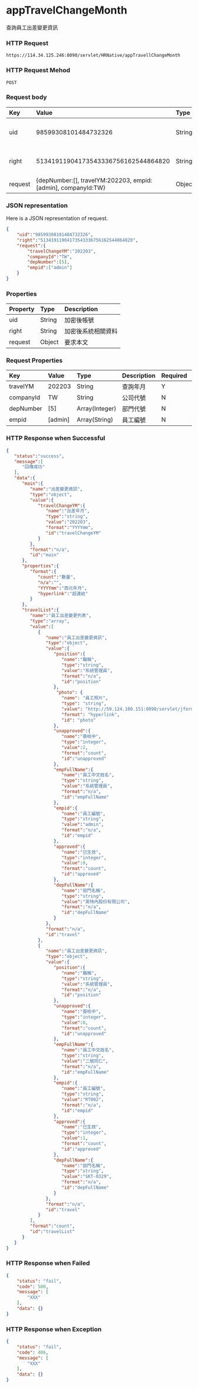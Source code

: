 # appTravelChangeMonth
查詢員工出差變更資訊

### HTTP Request
```
https://114.34.125.246:8090/servlet/HRNative/appTravellChangeMonth
```

### HTTP Request Mehod
```
POST
```

### Request body
| Key | Value | Type | Description |
|:----------|:-------------|:-----|:------------|
| uid | 98599308101484732326 | String | 需透過appLogin取得
| right | 51341911904173543336756162544864820 | String | 需透過appLogin取得 |
| request | {depNumber:[], travelYM:202203, empid:[admin], companyId:TW} | Object | 查詢條件

### JSON representation
Here is a JSON representation of request.
```json
{
    "uid":"98599308101484732326",
    "right":"51341911904173543336756162544864820",
    "request":{
        "travelChangeYM":"202203", 
        "companyId":"TW",
        "depNumber":[5], 
        "empid":["admin"]
    }
}
```


### Properties
| Property | Type | Description |
|:---------|:-----|:------------|
| uid   | String | 加密後帳號 |
| right | String | 加密後系統相關資料 |
| request | Object | 要求本文 |

### Request Properties
| Key | Value | Type | Description | Required | Format |
|:----------|:-------------|:-----|:------------|:------------|:------------|
| travelYM | 202203 | String | 查詢年月 | Y | AC(YYYYmm) |
| companyId | TW | String | 公司代號 | N | n/a |
| depNumber | [5] | Array(Integer) | 部門代號 | N | n/a |
| empid | [admin] | Array(String) | 員工編號 | N | n/a |


### HTTP Response when Successful
```json
{
   "status":"success",
   "message":[
      "回傳成功"
   ],
   "data":{
      "main":{
         "name":"出差變更資訊",
         "type":"object",
         "value":{
            "travelChangeYM":{
               "name":"出差年月",
               "type":"string",
               "value":"202203",
               "format":"YYYYmm",
               "id":"travelChangeYM"
            }
         },
         "format":"n/a",
         "id":"main"
      },
      "properties":{
         "format":{
            "count":"數量",
            "n/a":"",
            "YYYYmm":"西元年月",
            "hyperlink":"超連結"
         }
      },
      "travelList":{
         "name":"員工出差變更列表",
         "type":"array",
         "value":[
            {
               "name":"員工出差變更資訊",
               "type":"object",
               "value":{
                  "position":{
                     "name":"職稱",
                     "type":"string",
                     "value":"系統管理員",
                     "format":"n/a",
                     "id":"position"
                  },
                   "photo": {
                     "name": "員工照片",
                     "type": "string",
                     "value": "http://59.124.100.151:8090/servlet/jform?em_step=2&file=hrm8w.pkg&enc=93d23f3a4b3f1a574d52104f57504b50100e0909070f0b0b0607070b0b07600e0b0f070f060e0e0d114f5158",
                     "format": "hyperlink",
                     "id": "photo"
                  },
                  "unapproved":{
                     "name":"簽核中",
                     "type":"integer",
                     "value":2,
                     "format":"count",
                     "id":"unapproved"
                  },
                  "empFullName":{
                     "name":"員工中文姓名",
                     "type":"string",
                     "value":"系統管理員",
                     "format":"n/a",
                     "id":"empFullName"
                  },
                  "empid":{
                     "name":"員工編號",
                     "type":"string",
                     "value":"admin",
                     "format":"n/a",
                     "id":"empid"
                  },
                  "approved":{
                     "name":"已生效",
                     "type":"integer",
                     "value":0,
                     "format":"count",
                     "id":"approved"
                  },
                  "depFullName":{
                     "name":"部門名稱",
                     "type":"string",
                     "value":"英特內股份有限公司",
                     "format":"n/a",
                     "id":"depFullName"
                  }
               },
               "format":"n/a",
               "id":"travel"
            },
            {
               "name":"員工出差變更資訊",
               "type":"object",
               "value":{
                  "position":{
                     "name":"職稱",
                     "type":"string",
                     "value":"系統管理員",
                     "format":"n/a",
                     "id":"position"
                  },
                  "unapproved":{
                     "name":"簽核中",
                     "type":"integer",
                     "value":0, 
                     "format":"count",
                     "id":"unapproved"
                  },
                  "empFullName":{
                     "name":"員工中文姓名",
                     "type":"string",
                     "value":"二號同仁",
                     "format":"n/a",
                     "id":"empFullName"
                  },
                  "empid":{
                     "name":"員工編號",
                     "type":"string",
                     "value":"RT002",
                     "format":"n/a",
                     "id":"empid"
                  },
                  "approved":{
                     "name":"已生效",
                     "type":"integer",
                     "value":1,
                     "format":"count",
                     "id":"approved"
                  },
                  "depFullName":{
                     "name":"部門名稱",
                     "type":"string",
                     "value":"SKT-0329",
                     "format":"n/a",
                     "id":"depFullName"
                  }
               },
               "format":"n/a",
               "id":"travel"
            }
         ],
         "format":"count",
         "id":"travelList"
      }
   }
}
```

### HTTP Response when Failed
```json
{
    "status": "fail",
    "code": 500,
    "message": [
        "XXX"
    ],
    "data": {}
}
```

### HTTP Response when Exception
```json
{
    "status": "fail",
    "code": 406,
    "message": [
        "XXX"
    ],
    "data": {}
}
```
